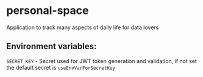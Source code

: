 # personal-space
Application to track many aspects of daily life for data lovers

## Environment variables:  
`SECRET_KEY` - Secret used for JWT token generation and validation, if not set the default secret is `useEnvVarForSecretKey`

